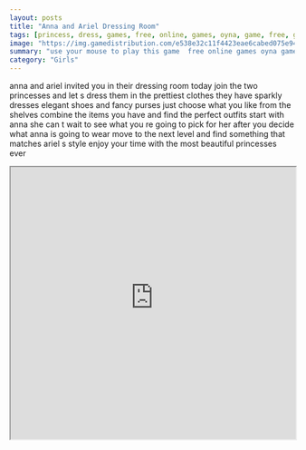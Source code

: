 ```yaml
---
layout: posts
title: "Anna and Ariel Dressing Room"
tags: [princess, dress, games, free, online, games, oyna, game, free, games, play, play, games]
image: "https://img.gamedistribution.com/e538e32c11f4423eae6cabed075e94f5.jpg"
summary: "use your mouse to play this game  free online games oyna game free games play play games"
category: "Girls"
---
```


anna and ariel invited you in their dressing room today join the two princesses and let s dress them in the prettiest clothes they have sparkly dresses elegant shoes and fancy purses just choose what you like from the shelves combine the items you have and find the perfect outfits start with anna she can t wait to see what you re going to pick for her after you decide what anna is going to wear move to the next level and find something that matches ariel s style enjoy your time with the most beautiful princesses ever

<iframe width="100%" height="480px;" src="https://flash.gamedistribution.com?game=e538e32c11f4423eae6cabed075e94f5"></iframe>